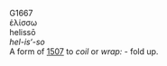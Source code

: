 <body>
  <p>G1667<br>  ἑλίσσω  <br> helissō  <br><i>hel-is‘-so </i><br>A form of <a href="g1507.htm">1507</a>  to <i>coil</i> or <i>wrap:</i> - fold up.<br></p>
 </body>